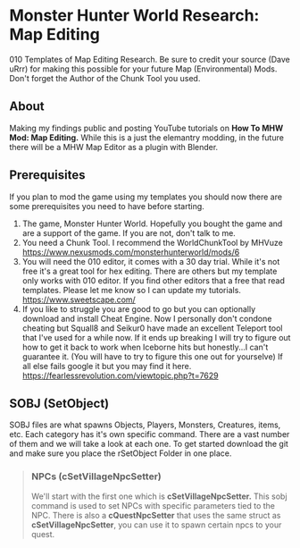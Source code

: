# Monster Hunter World Research: Map Editing
010 Templates of Map Editing Research. Be sure to credit your source (Dave uRrr) for making this possible for your future Map (Environmental) Mods. Don't forget the Author of the Chunk Tool you used.

## About
Making my findings public and posting YouTube tutorials on **How To MHW Mod: Map Editing.** While this is a just the elemantry modding, in the future there will be a MHW Map Editor as a plugin with Blender.

## Prerequisites
If you plan to mod the game using my templates you should now there are some prerequisites you need to have before starting.
1. The game, Monster Hunter World. Hopefully you bought the game and are a support of the game. If you are not, don't talk to me.
2. You need a Chunk Tool. I recommend the WorldChunkTool by MHVuze https://www.nexusmods.com/monsterhunterworld/mods/6
3. You will need the 010 editor, it comes with a 30 day trial. While it's not free it's a great tool for hex editing. There are others but my template only works with 010 editor. If you find other editors that a free that read templates. Please let me know so I can update my tutorials. https://www.sweetscape.com/
4. If you like to struggle you are good to go but you can optionally download and install Cheat Engine. Now I personally don't condone cheating but Squall8 and Seikur0 have made an excellent Teleport tool that I've used for a while now. If it ends up breaking I will try to figure out how to get it back to work when Iceborne hits but honestly...I can't guarantee it. (You will have to try to figure this one out for yourselve) If all else fails google it but you may find it here. https://fearlessrevolution.com/viewtopic.php?t=7629

## SOBJ (SetObject)
SOBJ files are what spawns Objects, Players, Monsters, Creatures, items, etc. Each category has it's own specific command. There are a vast number of them and we will take a look at each one. To get started download the git and make sure you place the rSetObject Folder in one place.

> ### NPCs (cSetVillageNpcSetter)
> We'll start with the first one which is **cSetVillageNpcSetter.** This sobj command is used to set NPCs with specific parameters tied to the NPC. There is also a **cQuestNpcSetter** that uses the same struct as **cSetVillageNpcSetter**, you can use it to spawn certain npcs to your quest.
